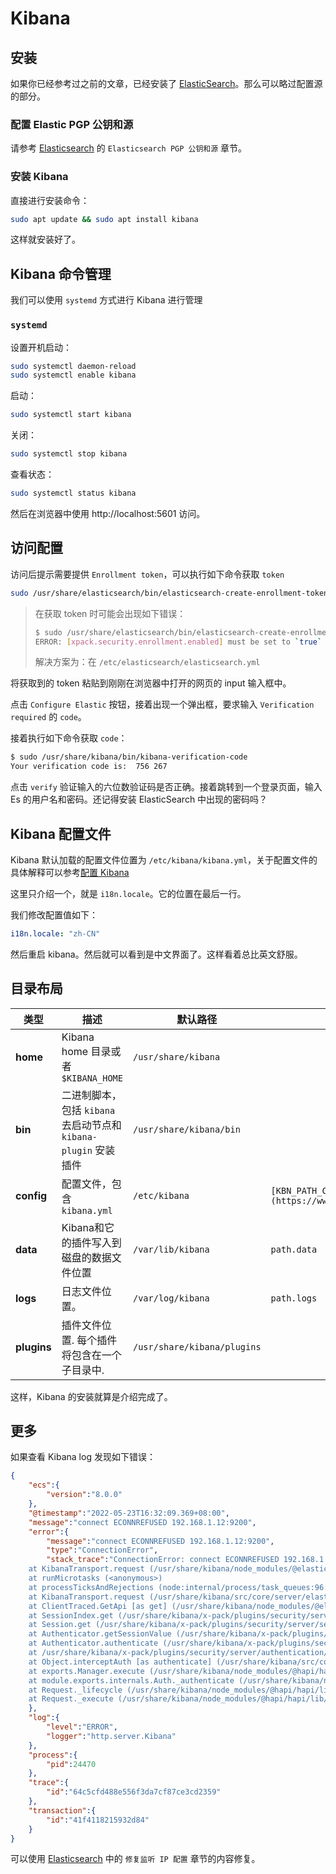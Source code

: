 # Kibana

## 安装

如果你已经参考过之前的文章，已经安装了 [ElasticSearch](./README.md)。那么可以略过配置源的部分。

### 配置 Elastic PGP 公钥和源

请参考 [Elasticsearch](./README.md) 的 `Elasticsearch PGP 公钥和源` 章节。

### 安装 Kibana

直接进行安装命令：

```bash
sudo apt update && sudo apt install kibana
```

这样就安装好了。

## Kibana 命令管理

我们可以使用 `systemd` 方式进行 Kibana 进行管理

### `systemd`

设置开机启动：

```bash
sudo systemctl daemon-reload
sudo systemctl enable kibana
```

启动：

```bash
sudo systemctl start kibana
```

关闭：

```bash
sudo systemctl stop kibana
```

查看状态：

```bash
sudo systemctl status kibana
```

然后在浏览器中使用 http://localhost:5601 访问。

## 访问配置

访问后提示需要提供 `Enrollment token`，可以执行如下命令获取 `token`

```bash
sudo /usr/share/elasticsearch/bin/elasticsearch-create-enrollment-token -s kibana
```

> 在获取 token 时可能会出现如下错误：
> ```bash
> $ sudo /usr/share/elasticsearch/bin/elasticsearch-create-enrollment-token -s kibana
> ERROR: [xpack.security.enrollment.enabled] must be set to `true` to create an enrollment token
> ```
>
> 解决方案为：在 `/etc/elasticsearch/elasticsearch.yml`

将获取到的 token 粘贴到刚刚在浏览器中打开的网页的 input 输入框中。

点击 `Configure Elastic` 按钮，接着出现一个弹出框，要求输入 `Verification required` 的 `code`。

接着执行如下命令获取 `code`：

```bash
$ sudo /usr/share/kibana/bin/kibana-verification-code 
Your verification code is:  756 267
```

点击 `verify` 验证输入的六位数验证码是否正确。接着跳转到一个登录页面，输入 Es 的用户名和密码。还记得安装 ElasticSearch 中出现的密码吗？

## Kibana 配置文件

Kibana 默认加载的配置文件位置为 `/etc/kibana/kibana.yml`，关于配置文件的具体解释可以参考[配置 Kibana](https://www.elastic.co/guide/en/kibana/8.1/settings.html)

这里只介绍一个，就是 `i18n.locale`。它的位置在最后一行。

我们修改配置值如下：

```yml
i18n.locale: "zh-CN"
```

然后重启 kibana。然后就可以看到是中文界面了。这样看着总比英文舒服。

## 目录布局

| 类型 | 描述 | 默认路径 | 设置 |
| --- | --- | --- | --- |
| **home** | Kibana home 目录或者 `$KIBANA_HOME` | `/usr/share/kibana` |  |
| **bin** | 二进制脚本，包括 `kibana` 去启动节点和 `kibana-plugin` 安装插件 | `/usr/share/kibana/bin` |  |
| **config** | 配置文件，包含 `kibana.yml` | `/etc/kibana` | `[KBN_PATH_CONF](https://www.elastic.co/guide/en/kibana/7.14/settings.html)` |
| **data** | Kibana和它的插件写入到磁盘的数据文件位置 | `/var/lib/kibana` | `path.data` |
| **logs** | 日志文件位置。 | `/var/log/kibana` | `path.logs` |
| **plugins** | 插件文件位置. 每个插件将包含在一个子目录中. | `/usr/share/kibana/plugins` |  |


这样，Kibana 的安装就算是介绍完成了。

## 更多

如果查看 Kibana log 发现如下错误：

```json
{
    "ecs":{
        "version":"8.0.0"
    },
    "@timestamp":"2022-05-23T16:32:09.369+08:00",
    "message":"connect ECONNREFUSED 192.168.1.12:9200",
    "error":{
        "message":"connect ECONNREFUSED 192.168.1.12:9200",
        "type":"ConnectionError",
        "stack_trace":"ConnectionError: connect ECONNREFUSED 192.168.1.12:9200
    at KibanaTransport.request (/usr/share/kibana/node_modules/@elastic/transport/lib/Transport.js:525:31)
    at runMicrotasks (<anonymous>)
    at processTicksAndRejections (node:internal/process/task_queues:96:5)
    at KibanaTransport.request (/usr/share/kibana/src/core/server/elasticsearch/client/create_transport.js:58:16)
    at ClientTraced.GetApi [as get] (/usr/share/kibana/node_modules/@elastic/elasticsearch/lib/api/api/get.js:36:12)
    at SessionIndex.get (/usr/share/kibana/x-pack/plugins/security/server/session_management/session_index.js:129:11)
    at Session.get (/usr/share/kibana/x-pack/plugins/security/server/session_management/session.js:89:31)
    at Authenticator.getSessionValue (/usr/share/kibana/x-pack/plugins/security/server/authentication/authenticator.js:461:34)
    at Authenticator.authenticate (/usr/share/kibana/x-pack/plugins/security/server/authentication/authenticator.js:259:34)
    at /usr/share/kibana/x-pack/plugins/security/server/authentication/authentication_service.js:87:36
    at Object.interceptAuth [as authenticate] (/usr/share/kibana/src/core/server/http/lifecycle/auth.js:90:22)
    at exports.Manager.execute (/usr/share/kibana/node_modules/@hapi/hapi/lib/toolkit.js:60:28)
    at module.exports.internals.Auth._authenticate (/usr/share/kibana/node_modules/@hapi/hapi/lib/auth.js:273:30)
    at Request._lifecycle (/usr/share/kibana/node_modules/@hapi/hapi/lib/request.js:371:32)
    at Request._execute (/usr/share/kibana/node_modules/@hapi/hapi/lib/request.js:281:9)"
    },
    "log":{
        "level":"ERROR",
        "logger":"http.server.Kibana"
    },
    "process":{
        "pid":24470
    },
    "trace":{
        "id":"64c5cfd488e556f3da7cf87ce3cd2359"
    },
    "transaction":{
        "id":"41f4118215932d84"
    }
}
```

可以使用 [Elasticsearch](./README.md) 中的 `修复监听 IP 配置` 章节的内容修复。